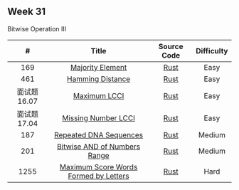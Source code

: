 ## Week 31

Bitwise Operation III

| # | Title | Source Code | Difficulty |
|:---:|:---:|:---:|:---:|
| 169 | [Majority Element](https://leetcode-cn.com/problems/majority-element/) | [Rust](https://github.com/Somainer/stca-weekly-challenge/tree/master/week31/169-majority-element/majorityElement.rs) | Easy |
| 461 | [Hamming Distance](https://leetcode-cn.com/problems/hamming-distance/) | [Rust](https://github.com/Somainer/stca-weekly-challenge/tree/master/week31/461-hamming-distance/hammingDistance.rs) | Easy |
| 面试题 16.07 | [Maximum LCCI](https://leetcode-cn.com/problems/maximum-lcci/) | [Rust](https://github.com/Somainer/stca-weekly-challenge/tree/master/week31/100349-maximum-lcci/maximum.rs) | Easy |
| 面试题 17.04 | [Missing Number LCCI](https://leetcode-cn.com/problems/missing-number-lcci/) | [Rust](https://github.com/Somainer/stca-weekly-challenge/tree/master/week31/1000032-missing-number-lcci/missingNumber.rs) | Easy |
| 187 | [Repeated DNA Sequences](https://leetcode-cn.com/problems/repeated-dna-sequences/) | [Rust](https://github.com/Somainer/stca-weekly-challenge/tree/master/week31/187-repeated-dna-sequences/findRepeatedDnaSequences.rs) | Medium |
| 201 | [Bitwise AND of Numbers Range](https://leetcode-cn.com/problems/bitwise-and-of-numbers-range/) | [Rust](https://github.com/Somainer/stca-weekly-challenge/tree/master/week31/201-bitwise-and-of-numbers-range/rangeBitwiseAnd.rs) | Medium |
| 1255 | [Maximum Score Words Formed by Letters](https://leetcode-cn.com/problems/maximum-score-words-formed-by-letters/) | [Rust](https://github.com/Somainer/stca-weekly-challenge/tree/master/week31/1381-maximum-score-words-formed-by-letters/maxScoreWords.rs) | Hard |
